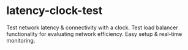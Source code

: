 # latency-clock-test
Test network latency &amp; connectivity with a clock. Test load balancer functionality for evaluating network efficiency. Easy setup &amp; real-time monitoring.

